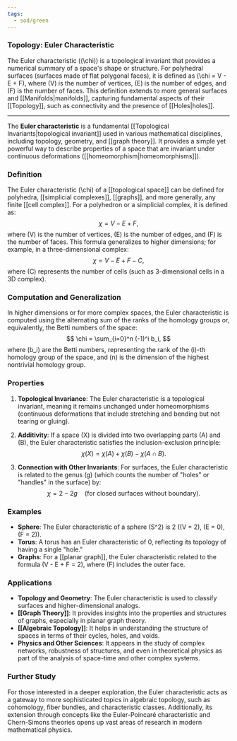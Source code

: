 ```yaml
---
tags:
  - sod/green
---
```


### Topology: Euler Characteristic

The Euler characteristic (\(\chi\)) is a topological invariant that provides a numerical summary of a space's shape or structure. For polyhedral surfaces (surfaces made of flat polygonal faces), it is defined as \(\chi = V - E + F\), where \(V\) is the number of vertices, \(E\) is the number of edges, and \(F\) is the number of faces. This definition extends to more general surfaces and [[Manifolds|manifolds]], capturing fundamental aspects of their [[Topology]], such as connectivity and the presence of [[Holes|holes]].

---

The **Euler characteristic** is a fundamental [[Topological Invariants|topological invariant]] used in various mathematical disciplines, including topology, geometry, and [[graph theory]]. It provides a simple yet powerful way to describe properties of a space that are invariant under continuous deformations ([[homeomorphism|homeomorphisms]]).

### Definition

The Euler characteristic \(\chi\) of a [[topological space]] can be defined for polyhedra, [[simplicial complexes]], [[graphs]], and more generally, any finite [[cell complex]]. For a polyhedron or a simplicial complex, it is defined as:
$$
\chi = V - E + F,
$$
where \(V\) is the number of vertices, \(E\) is the number of edges, and \(F\) is the number of faces. This formula generalizes to higher dimensions; for example, in a three-dimensional complex:
$$
\chi = V - E + F - C,
$$
where \(C\) represents the number of cells (such as 3-dimensional cells in a 3D complex).

### Computation and Generalization

In higher dimensions or for more complex spaces, the Euler characteristic is computed using the alternating sum of the ranks of the homology groups or, equivalently, the Betti numbers of the space:
$$
\chi = \sum_{i=0}^n (-1)^i b_i,
$$
where \(b_i\) are the Betti numbers, representing the rank of the \(i\)-th homology group of the space, and \(n\) is the dimension of the highest nontrivial homology group.

### Properties

1. **Topological Invariance**: The Euler characteristic is a topological invariant, meaning it remains unchanged under homeomorphisms (continuous deformations that include stretching and bending but not tearing or gluing).

2. **Additivity**: If a space \(X\) is divided into two overlapping parts \(A\) and \(B\), the Euler characteristic satisfies the inclusion-exclusion principle:
   $$
   \chi(X) = \chi(A) + \chi(B) - \chi(A \cap B).
   $$

3. **Connection with Other Invariants**: For surfaces, the Euler characteristic is related to the genus \(g\) (which counts the number of "holes" or "handles" in the surface) by:
   $$
   \chi = 2 - 2g \quad \text{(for closed surfaces without boundary)}.
   $$

### Examples

- **Sphere**: The Euler characteristic of a sphere \(S^2\) is 2 (\(V = 2\), \(E = 0\), \(F = 2\)).
- **Torus**: A torus has an Euler characteristic of 0, reflecting its topology of having a single "hole."
- **Graphs**: For a [[planar graph]], the Euler characteristic related to the formula \(V - E + F = 2\), where \(F\) includes the outer face.

### Applications

- **Topology and Geometry**: The Euler characteristic is used to classify surfaces and higher-dimensional analogs.
- **[[Graph Theory]]**: It provides insights into the properties and structures of graphs, especially in planar graph theory.
- **[[Algebraic Topology]]**: It helps in understanding the structure of spaces in terms of their cycles, holes, and voids.
- **Physics and Other Sciences**: It appears in the study of complex networks, robustness of structures, and even in theoretical physics as part of the analysis of space-time and other complex systems.

### Further Study

For those interested in a deeper exploration, the Euler characteristic acts as a gateway to more sophisticated topics in algebraic topology, such as cohomology, fiber bundles, and characteristic classes. Additionally, its extension through concepts like the Euler-Poincaré characteristic and Chern-Simons theories opens up vast areas of research in modern mathematical physics.